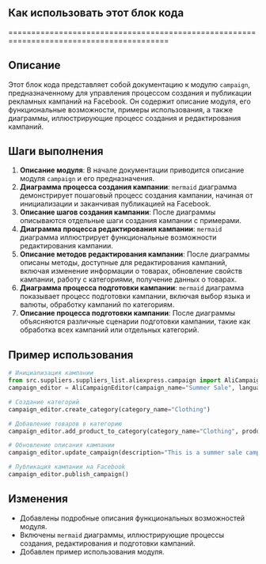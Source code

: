 ## Как использовать этот блок кода
=========================================================================================

Описание
-------------------------
Этот блок кода представляет собой документацию к модулю `campaign`, предназначенному для управления процессом создания и публикации рекламных кампаний на Facebook. Он содержит описание модуля, его функциональные возможности, примеры использования, а также диаграммы, иллюстрирующие процесс создания и редактирования кампаний.

Шаги выполнения
-------------------------
1. **Описание модуля**: В начале документации приводится описание модуля `campaign` и его предназначения.
2. **Диаграмма процесса создания кампании**:  `mermaid` диаграмма демонстрирует пошаговый процесс создания кампании, начиная от инициализации и заканчивая публикацией на Facebook.
3. **Описание шагов создания кампании**: После диаграммы описываются отдельные шаги создания кампании с примерами.
4. **Диаграмма процесса редактирования кампании**: `mermaid` диаграмма иллюстрирует функциональные возможности редактирования кампании.
5. **Описание методов редактирования кампании**: После диаграммы описаны методы, доступные для редактирования кампаний, включая изменение информации о товарах, обновление свойств кампании, работу с категориями, получение данных о товарах.
6. **Диаграмма процесса подготовки кампании**: `mermaid` диаграмма показывает процесс подготовки кампании, включая выбор языка и валюты, обработку кампаний по категориям.
7. **Описание процесса подготовки кампании**: После диаграммы объясняются различные сценарии подготовки кампании, такие как обработка всех кампаний или отдельных категорий.

Пример использования
-------------------------

```python
# Инициализация кампании
from src.suppliers.suppliers_list.aliexpress.campaign import AliCampaignEditor
campaign_editor = AliCampaignEditor(campaign_name="Summer Sale", language="English", currency="USD")

# Создание категорий
campaign_editor.create_category(category_name="Clothing")

# Добавление товаров в категорию
campaign_editor.add_product_to_category(category_name="Clothing", product_id="123456789")

# Обновление описания кампании
campaign_editor.update_campaign(description="This is a summer sale campaign for clothing")

# Публикация кампании на Facebook
campaign_editor.publish_campaign()
```

## Изменения

- Добавлены подробные описания функциональных возможностей модуля.
- Включены `mermaid` диаграммы, иллюстрирующие процессы создания, редактирования и подготовки кампаний.
- Добавлен пример использования модуля.
